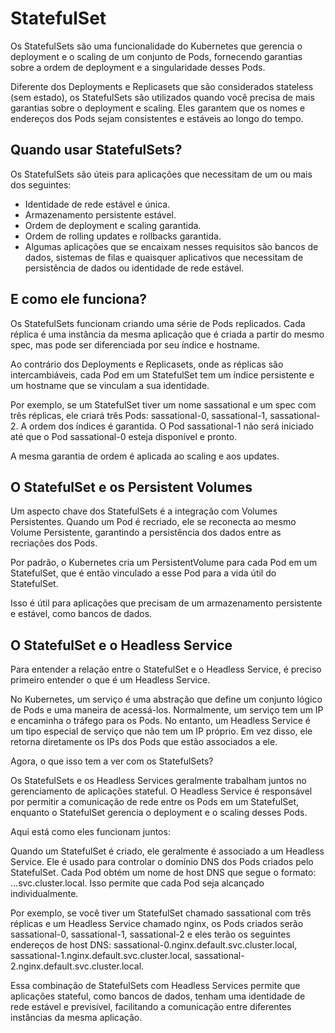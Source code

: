 # StatefulSet

Os StatefulSets são uma funcionalidade do Kubernetes que gerencia o deployment e o scaling de um conjunto de Pods, fornecendo garantias sobre a ordem de deployment e a singularidade desses Pods.

Diferente dos Deployments e Replicasets que são considerados stateless (sem estado), os StatefulSets são utilizados quando você precisa de mais garantias sobre o deployment e scaling. Eles garantem que os nomes e endereços dos Pods sejam consistentes e estáveis ao longo do tempo.

## Quando usar StatefulSets?

Os StatefulSets são úteis para aplicações que necessitam de um ou mais dos seguintes:

- Identidade de rede estável e única.
- Armazenamento persistente estável.
- Ordem de deployment e scaling garantida.
- Ordem de rolling updates e rollbacks garantida.
- Algumas aplicações que se encaixam nesses requisitos são bancos de dados, sistemas de filas e quaisquer aplicativos que necessitam de persistência de dados ou identidade de rede estável.

## E como ele funciona?

Os StatefulSets funcionam criando uma série de Pods replicados. Cada réplica é uma instância da mesma aplicação que é criada a partir do mesmo spec, mas pode ser diferenciada por seu índice e hostname.

Ao contrário dos Deployments e Replicasets, onde as réplicas são intercambiáveis, cada Pod em um StatefulSet tem um índice persistente e um hostname que se vinculam a sua identidade.

Por exemplo, se um StatefulSet tiver um nome sassational e um spec com três réplicas, ele criará três Pods: sassational-0, sassational-1, sassational-2. A ordem dos índices é garantida. O Pod sassational-1 não será iniciado até que o Pod sassational-0 esteja disponível e pronto.

A mesma garantia de ordem é aplicada ao scaling e aos updates.

## O StatefulSet e os Persistent Volumes

Um aspecto chave dos StatefulSets é a integração com Volumes Persistentes. Quando um Pod é recriado, ele se reconecta ao mesmo Volume Persistente, garantindo a persistência dos dados entre as recriações dos Pods.

Por padrão, o Kubernetes cria um PersistentVolume para cada Pod em um StatefulSet, que é então vinculado a esse Pod para a vida útil do StatefulSet.

Isso é útil para aplicações que precisam de um armazenamento persistente e estável, como bancos de dados.

## O StatefulSet e o Headless Service

Para entender a relação entre o StatefulSet e o Headless Service, é preciso primeiro entender o que é um Headless Service.

No Kubernetes, um serviço é uma abstração que define um conjunto lógico de Pods e uma maneira de acessá-los. Normalmente, um serviço tem um IP e encaminha o tráfego para os Pods. No entanto, um Headless Service é um tipo especial de serviço que não tem um IP próprio. Em vez disso, ele retorna diretamente os IPs dos Pods que estão associados a ele.

Agora, o que isso tem a ver com os StatefulSets?

Os StatefulSets e os Headless Services geralmente trabalham juntos no gerenciamento de aplicações stateful. O Headless Service é responsável por permitir a comunicação de rede entre os Pods em um StatefulSet, enquanto o StatefulSet gerencia o deployment e o scaling desses Pods.

Aqui está como eles funcionam juntos:

Quando um StatefulSet é criado, ele geralmente é associado a um Headless Service. Ele é usado para controlar o domínio DNS dos Pods criados pelo StatefulSet. Cada Pod obtém um nome de host DNS que segue o formato: <pod-name>.<service-name>.<namespace>.svc.cluster.local. Isso permite que cada Pod seja alcançado individualmente.

Por exemplo, se você tiver um StatefulSet chamado sassational com três réplicas e um Headless Service chamado nginx, os Pods criados serão sassational-0, sassational-1, sassational-2 e eles terão os seguintes endereços de host DNS: sassational-0.nginx.default.svc.cluster.local, sassational-1.nginx.default.svc.cluster.local, sassational-2.nginx.default.svc.cluster.local.

Essa combinação de StatefulSets com Headless Services permite que aplicações stateful, como bancos de dados, tenham uma identidade de rede estável e previsível, facilitando a comunicação entre diferentes instâncias da mesma aplicação.
